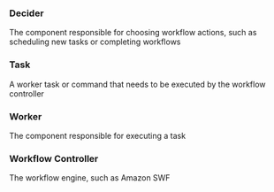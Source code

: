 ### Decider
The component responsible for choosing workflow actions, such as scheduling new tasks or completing workflows

### Task
A worker task or command that needs to be executed by the workflow controller

### Worker
The component responsible for executing a task

### Workflow Controller
The workflow engine, such as Amazon SWF
